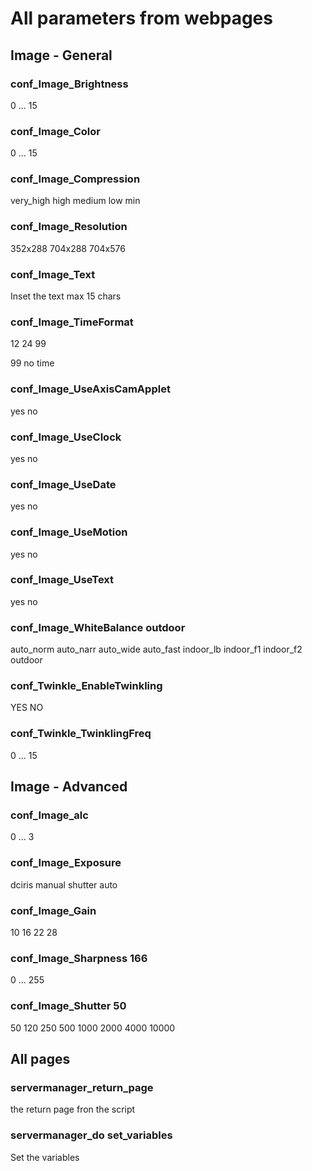 # All parameters from webpages

## Image - General

### conf_Image_Brightness

0 ... 15

### conf_Image_Color

0 ... 15

### conf_Image_Compression

very_high high medium low min

### conf_Image_Resolution

352x288 704x288 704x576

### conf_Image_Text

Inset the text max 15 chars

### conf_Image_TimeFormat

12 24 99

99 no time

### conf_Image_UseAxisCamApplet

yes no

### conf_Image_UseClock

yes no

### conf_Image_UseDate

yes no

### conf_Image_UseMotion

yes no

### conf_Image_UseText

yes no

### conf_Image_WhiteBalance	outdoor

auto_norm auto_narr auto_wide auto_fast indoor_lb indoor_f1 indoor_f2 outdoor

### conf_Twinkle_EnableTwinkling

YES NO

### conf_Twinkle_TwinklingFreq

0 ... 15

## Image - Advanced

### conf_Image_alc

0 ... 3

### conf_Image_Exposure

dciris manual shutter auto

### conf_Image_Gain

10 16 22 28

### conf_Image_Sharpness	166

0 ... 255

### conf_Image_Shutter	50

50 120 250 500 1000 2000 4000 10000

## All pages


### servermanager_return_page

the return page fron the script

### servermanager_do	set_variables

Set the variables
